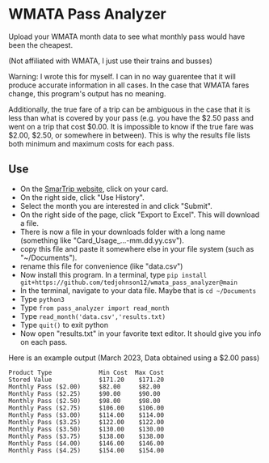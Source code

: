 # WMATA Pass Analyzer
Upload your WMATA month data to see what monthly pass would have been the cheapest.

(Not affiliated with WMATA, I just use their trains and busses)

Warning: I wrote this for myself. I can in no way guarentee that it will produce accurate information in all cases. In the case that WMATA fares change, this program's output has no meaning.

Additionally, the true fare of a trip can be ambiguous in the case that it is less than what is covered by your pass (e.g. you have the $2.50 pass and went on a trip that cost $0.00. It is impossible to know if the true fare was $2.00, $2.50, or somewhere in between). This is why the results file lists both minimum and maximum costs for each pass.

## Use

* On the [SmarTrip website](https://smartrip.wmata.com/Account/Summary), click on your card.
* On the right side, click "Use History".
* Select the month you are interested in and click "Submit".
* On the right side of the page, click "Export to Excel". This will download a file.
* There is now a file in your downloads folder with a long name (something like "Card_Usage_...-mm.dd.yy.csv").
* copy this file and paste it somewhere else in your file system (such as "~/Documents").
* rename this file for convenience (like "data.csv")
* Now install this program. In a terminal, type `pip install git+https://github.com/tedjohnson12/wmata_pass_analyzer@main`
* In the terminal, navigate to your data file. Maybe that is `cd ~/Documents`
* Type `python3`
* Type `from pass_analyzer import read_month`
* Type `read_month('data.csv','results.txt)`
* Type `quit()` to exit python
* Now open "results.txt" in your favorite text editor. It should give you info on each pass.

Here is an example output (March 2023, Data obtained using a $2.00 pass)
```
Product Type             Min Cost  Max Cost  
Stored Value             $171.20    $171.20    
Monthly Pass ($2.00)     $82.00     $82.00     
Monthly Pass ($2.25)     $90.00     $90.00     
Monthly Pass ($2.50)     $98.00     $98.00     
Monthly Pass ($2.75)     $106.00    $106.00    
Monthly Pass ($3.00)     $114.00    $114.00    
Monthly Pass ($3.25)     $122.00    $122.00    
Monthly Pass ($3.50)     $130.00    $130.00    
Monthly Pass ($3.75)     $138.00    $138.00    
Monthly Pass ($4.00)     $146.00    $146.00    
Monthly Pass ($4.25)     $154.00    $154.00    

```
